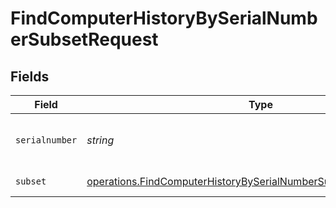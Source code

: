 # FindComputerHistoryBySerialNumberSubsetRequest


## Fields

| Field                                                                                                                                                         | Type                                                                                                                                                          | Required                                                                                                                                                      | Description                                                                                                                                                   |
| ------------------------------------------------------------------------------------------------------------------------------------------------------------- | ------------------------------------------------------------------------------------------------------------------------------------------------------------- | ------------------------------------------------------------------------------------------------------------------------------------------------------------- | ------------------------------------------------------------------------------------------------------------------------------------------------------------- |
| `serialnumber`                                                                                                                                                | *string*                                                                                                                                                      | :heavy_check_mark:                                                                                                                                            | Computer Serial Number to filter by                                                                                                                           |
| `subset`                                                                                                                                                      | [operations.FindComputerHistoryBySerialNumberSubsetPathParamSubset](../../../sdk/models/operations/findcomputerhistorybyserialnumbersubsetpathparamsubset.md) | :heavy_check_mark:                                                                                                                                            | Subset to filter by                                                                                                                                           |